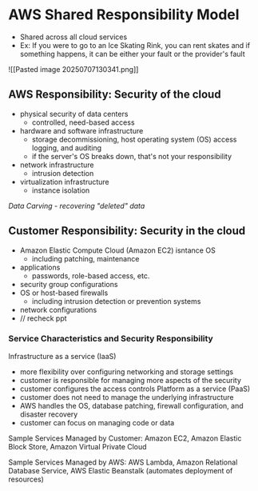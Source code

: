 # AWS Shared Responsibility Model
- Shared across all cloud services
- Ex: If you were to go to an Ice Skating Rink, you can rent skates and if something happens, it can be either your fault or the provider's fault

![[Pasted image 20250707130341.png]]

## AWS Responsibility: Security of the cloud
- physical security of data centers
	- controlled, need-based access
- hardware and software infrastructure
	- storage decommissioning, host operating system (OS) access logging, and auditing
	- if the server's OS breaks down, that's not your responsibility
- network infrastructure
	- intrusion detection
- virtualization infrastructure
	- instance isolation

*Data Carving - recovering "deleted" data*

## Customer Responsibility: Security in the cloud
- Amazon Elastic Compute Cloud (Amazon EC2) isntance OS
	- including patching, maintenance
- applications
	- passwords, role-based access, etc.
- security group configurations
- OS or host-based firewalls
	- including intrusion detection or prevention systems
- network configurations
- // recheck ppt

### Service Characteristics and Security Responsibility
Infrastructure as a service (IaaS)
- more flexibility over configuring networking and storage settings
- customer is responsible for managing more aspects of the security
- customer configures the access controls
Platform as a service (PaaS)
- customer does not need to manage the underlying infrastructure
- AWS handles the OS, database patching, firewall configuration, and disaster recovery
- customer can focus on managing code or data

Sample Services Managed by Customer:
Amazon EC2, Amazon Elastic Block Store, Amazon Virtual Private Cloud

Sample Services Managed by AWS:
AWS Lambda, Amazon Relational Database Service, AWS Elastic Beanstalk (automates deployment of resources)